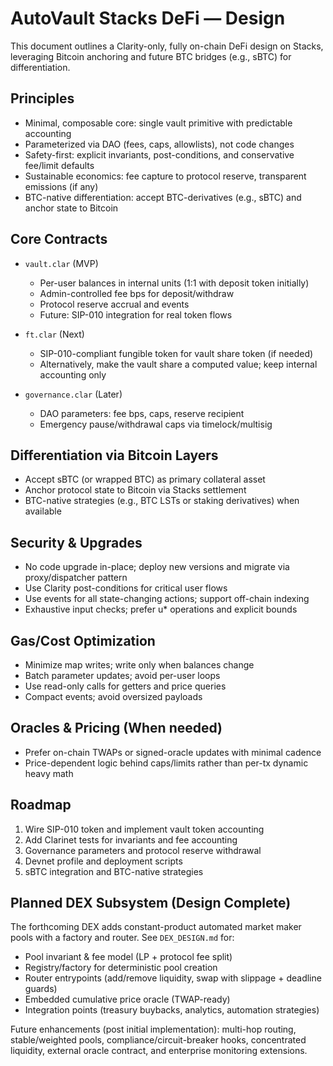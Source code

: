 # AutoVault Stacks DeFi — Design

This document outlines a Clarity-only, fully on-chain DeFi design on Stacks, leveraging Bitcoin anchoring and future BTC bridges (e.g., sBTC) for differentiation.

## Principles

- Minimal, composable core: single vault primitive with predictable accounting
- Parameterized via DAO (fees, caps, allowlists), not code changes
- Safety-first: explicit invariants, post-conditions, and conservative fee/limit defaults
- Sustainable economics: fee capture to protocol reserve, transparent emissions (if any)
- BTC-native differentiation: accept BTC-derivatives (e.g., sBTC) and anchor state to Bitcoin

## Core Contracts

- `vault.clar` (MVP)
  - Per-user balances in internal units (1:1 with deposit token initially)
  - Admin-controlled fee bps for deposit/withdraw
  - Protocol reserve accrual and events
  - Future: SIP-010 integration for real token flows

- `ft.clar` (Next)
  - SIP-010-compliant fungible token for vault share token (if needed)
  - Alternatively, make the vault share a computed value; keep internal accounting only

- `governance.clar` (Later)
  - DAO parameters: fee bps, caps, reserve recipient
  - Emergency pause/withdrawal caps via timelock/multisig

## Differentiation via Bitcoin Layers

- Accept sBTC (or wrapped BTC) as primary collateral asset
- Anchor protocol state to Bitcoin via Stacks settlement
- BTC-native strategies (e.g., BTC LSTs or staking derivatives) when available

## Security & Upgrades

- No code upgrade in-place; deploy new versions and migrate via proxy/dispatcher pattern
- Use Clarity post-conditions for critical user flows
- Use events for all state-changing actions; support off-chain indexing
- Exhaustive input checks; prefer u* operations and explicit bounds

## Gas/Cost Optimization

- Minimize map writes; write only when balances change
- Batch parameter updates; avoid per-user loops
- Use read-only calls for getters and price queries
- Compact events; avoid oversized payloads

## Oracles & Pricing (When needed)

- Prefer on-chain TWAPs or signed-oracle updates with minimal cadence
- Price-dependent logic behind caps/limits rather than per-tx dynamic heavy math

## Roadmap

1. Wire SIP-010 token and implement vault token accounting
2. Add Clarinet tests for invariants and fee accounting
3. Governance parameters and protocol reserve withdrawal
4. Devnet profile and deployment scripts
5. sBTC integration and BTC-native strategies

## Planned DEX Subsystem (Design Complete)

The forthcoming DEX adds constant-product automated market maker pools with a factory and router. See `DEX_DESIGN.md` for:

- Pool invariant & fee model (LP + protocol fee split)
- Registry/factory for deterministic pool creation
- Router entrypoints (add/remove liquidity, swap with slippage + deadline guards)
- Embedded cumulative price oracle (TWAP-ready)
- Integration points (treasury buybacks, analytics, automation strategies)

Future enhancements (post initial implementation): multi-hop routing, stable/weighted pools, compliance/circuit-breaker hooks, concentrated liquidity, external oracle contract, and enterprise monitoring extensions.
